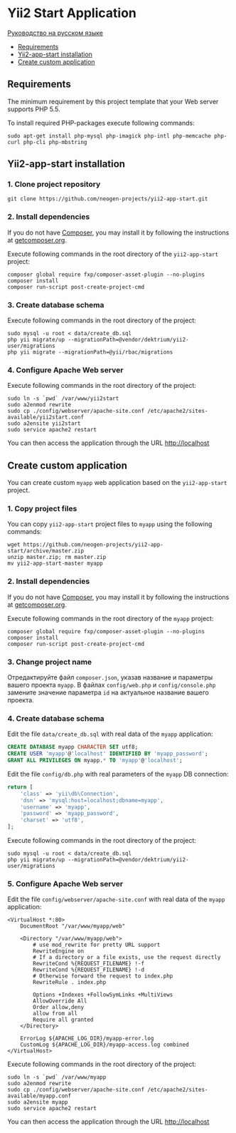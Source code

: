 Yii2 Start Application
======================

[Руководство на русском языке](README.ru.md)

* [Requirements](#requirements)
* [Yii2-app-start installation](#yii2-app-start-installation)
* [Create custom application](#create-custom-application)

Requirements
------------

The minimum requirement by this project template that your Web server supports PHP 5.5.

To install required PHP-packages execute following commands:

~~~
sudo apt-get install php-mysql php-imagick php-intl php-memcache php-curl php-cli php-mbstring
~~~

Yii2-app-start installation
---------------------------

### 1. Clone project repository

~~~
git clone https://github.com/neogen-projects/yii2-app-start.git
~~~

### 2. Install dependencies

If you do not have [Composer](http://getcomposer.org/), you may install it by following the instructions
at [getcomposer.org](http://getcomposer.org/doc/00-intro.md#installation-nix).

Execute following commands in the root directory of the `yii2-app-start` project:

~~~
composer global require fxp/composer-asset-plugin --no-plugins
composer install
composer run-script post-create-project-cmd
~~~

### 3. Create database schema

Execute following commands in the root directory of the project:
    
~~~
sudo mysql -u root < data/create_db.sql
php yii migrate/up --migrationPath=@vendor/dektrium/yii2-user/migrations
php yii migrate --migrationPath=@yii/rbac/migrations
~~~

### 4. Configure Apache Web server

Execute following commands in the root directory of the project:

~~~
sudo ln -s `pwd` /var/www/yii2start
sudo a2enmod rewrite
sudo cp ./config/webserver/apache-site.conf /etc/apache2/sites-available/yii2start.conf
sudo a2ensite yii2start
sudo service apache2 restart
~~~

You can then access the application through the URL [http://localhost](http://localhost)


Create custom application
-------------------------

You can create custom `myapp` web application based on the `yii2-app-start` project.

### 1. Copy project files

You can copy `yii2-app-start` project files to `myapp` using the following commands:

~~~
wget https://github.com/neogen-projects/yii2-app-start/archive/master.zip
unzip master.zip; rm master.zip
mv yii2-app-start-master myapp
~~~

### 2. Install dependencies

If you do not have [Composer](http://getcomposer.org/), you may install it by following the instructions
at [getcomposer.org](http://getcomposer.org/doc/00-intro.md#installation-nix).

Execute following commands in the root directory of the `myapp` project:

~~~
composer global require fxp/composer-asset-plugin --no-plugins
composer install
composer run-script post-create-project-cmd
~~~

### 3. Change project name

Отредактируйте файл `composer.json`, указав название и параметры вашего проекта `myapp`.
В файлах `config/web.php` и `config/console.php` замените значение параметра `id` на
актуальное название вашего проекта.

### 4. Create database schema

Edit the file `data/create_db.sql` with real data of the `myapp` application:

```sql
CREATE DATABASE myapp CHARACTER SET utf8;
CREATE USER 'myapp'@'localhost' IDENTIFIED BY 'myapp_password';
GRANT ALL PRIVILEGES ON myapp.* TO 'myapp'@'localhost';
```

Edit the file `config/db.php` with real parameters of the `myapp` DB connection:

```php
return [
    'class' => 'yii\db\Connection',
    'dsn' => 'mysql:host=localhost;dbname=myapp',
    'username' => 'myapp',
    'password' => 'myapp_password',
    'charset' => 'utf8',
];
```

Execute following commands in the root directory of the project:
    
~~~
sudo mysql -u root < data/create_db.sql
php yii migrate/up --migrationPath=@vendor/dektrium/yii2-user/migrations
~~~

### 5. Configure Apache Web server

Edit the file `config/webserver/apache-site.conf` with real data of the `myapp` application:

```
<VirtualHost *:80>
    DocumentRoot "/var/www/myapp/web"

    <Directory "/var/www/myapp/web">
        # use mod_rewrite for pretty URL support
        RewriteEngine on
        # If a directory or a file exists, use the request directly
        RewriteCond %{REQUEST_FILENAME} !-f
        RewriteCond %{REQUEST_FILENAME} !-d
        # Otherwise forward the request to index.php
        RewriteRule . index.php

        Options +Indexes +FollowSymLinks +MultiViews
        AllowOverride All
        Order allow,deny
        allow from all
        Require all granted
    </Directory>

    ErrorLog ${APACHE_LOG_DIR}/myapp-error.log
    CustomLog ${APACHE_LOG_DIR}/myapp-access.log combined
</VirtualHost>
```

Execute following commands in the root directory of the project:

~~~
sudo ln -s `pwd` /var/www/myapp
sudo a2enmod rewrite
sudo cp ./config/webserver/apache-site.conf /etc/apache2/sites-available/myapp.conf
sudo a2ensite myapp
sudo service apache2 restart
~~~

You can then access the application through the URL [http://localhost](http://localhost)
